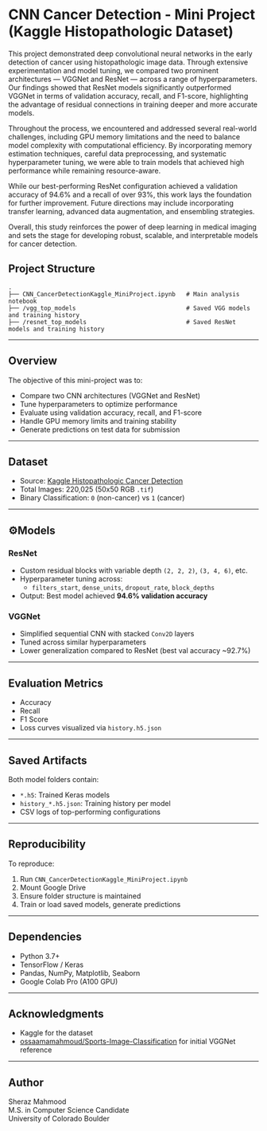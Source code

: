 # CNN Cancer Detection - Mini Project (Kaggle Histopathologic Dataset)

This project demonstrated deep convolutional neural networks in the early detection of cancer using histopathologic image data. Through extensive experimentation and model tuning, we compared two prominent architectures — VGGNet and ResNet — across a range of hyperparameters. Our findings showed that ResNet models significantly outperformed VGGNet in terms of validation accuracy, recall, and F1-score, highlighting the advantage of residual connections in training deeper and more accurate models.

Throughout the process, we encountered and addressed several real-world challenges, including GPU memory limitations and the need to balance model complexity with computational efficiency. By incorporating memory estimation techniques, careful data preprocessing, and systematic hyperparameter tuning, we were able to train models that achieved high performance while remaining resource-aware.

While our best-performing ResNet configuration achieved a validation accuracy of 94.6% and a recall of over 93%, this work lays the foundation for further improvement. Future directions may include incorporating transfer learning, advanced data augmentation, and ensembling strategies.

Overall, this study reinforces the power of deep learning in medical imaging and sets the stage for developing robust, scalable, and interpretable models for cancer detection.

## Project Structure

```
.
├── CNN_CancerDetectionKaggle_MiniProject.ipynb   # Main analysis notebook
├── /vgg_top_models                               # Saved VGG models and training history
├── /resnet_top_models                            # Saved ResNet models and training history
```

---

## Overview

The objective of this mini-project was to:

- Compare two CNN architectures (VGGNet and ResNet)
- Tune hyperparameters to optimize performance
- Evaluate using validation accuracy, recall, and F1-score
- Handle GPU memory limits and training stability
- Generate predictions on test data for submission

---

## Dataset

- Source: [Kaggle Histopathologic Cancer Detection](https://www.kaggle.com/competitions/histopathologic-cancer-detection)
- Total Images: 220,025 (50x50 RGB `.tif`)
- Binary Classification: `0` (non-cancer) vs `1` (cancer)

---

## ⚙Models

### ResNet
- Custom residual blocks with variable depth `(2, 2, 2)`, `(3, 4, 6)`, etc.
- Hyperparameter tuning across:
  - `filters_start`, `dense_units`, `dropout_rate`, `block_depths`
- Output: Best model achieved **94.6% validation accuracy**

### VGGNet
- Simplified sequential CNN with stacked `Conv2D` layers
- Tuned across similar hyperparameters
- Lower generalization compared to ResNet (best val accuracy ~92.7%)

---

## Evaluation Metrics

- Accuracy
- Recall
- F1 Score
- Loss curves visualized via `history.h5.json`

---

## Saved Artifacts

Both model folders contain:

- `*.h5`: Trained Keras models
- `history_*.h5.json`: Training history per model
- CSV logs of top-performing configurations

---

## Reproducibility

To reproduce:

1. Run `CNN_CancerDetectionKaggle_MiniProject.ipynb`
2. Mount Google Drive
3. Ensure folder structure is maintained
4. Train or load saved models, generate predictions

---

## Dependencies

- Python 3.7+
- TensorFlow / Keras
- Pandas, NumPy, Matplotlib, Seaborn
- Google Colab Pro (A100 GPU)

---

## Acknowledgments

- Kaggle for the dataset
- [ossaamamahmoud/Sports-Image-Classification](https://github.com/ossaamamahmoud/Sports-Image-Classification) for initial VGGNet reference

---

## Author

Sheraz Mahmood  
M.S. in Computer Science Candidate  
University of Colorado Boulder
